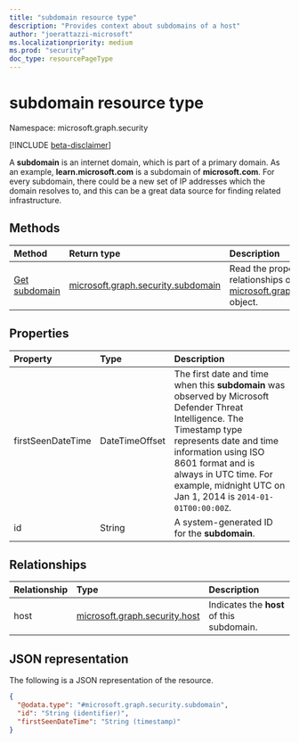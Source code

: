 ```yaml
---
title: "subdomain resource type"
description: "Provides context about subdomains of a host"
author: "joerattazzi-microsoft"
ms.localizationpriority: medium
ms.prod: "security"
doc_type: resourcePageType
---
```


# subdomain resource type

Namespace: microsoft.graph.security

[!INCLUDE [beta-disclaimer](../../includes/beta-disclaimer.md)]

A **subdomain** is an internet domain, which is part of a primary domain. As an example, **learn.microsoft.com** is a subdomain of **microsoft.com**. For every subdomain, there could be a new set of IP addresses which the domain resolves to, and this can be a great data source for finding related infrastructure.

## Methods

| Method                                            | Return type                                                              | Description                                                                                                                 |
| :------------------------------------------------ | :----------------------------------------------------------------------- | :-------------------------------------------------------------------------------------------------------------------------- |
| [Get subdomain](../api/security-subdomain-get.md) | [microsoft.graph.security.subdomain](../resources/security-subdomain.md) | Read the properties and relationships of a [microsoft.graph.security.subdomain](../resources/security-subdomain.md) object. |

## Properties

| Property          | Type           | Description                                                                                                                                                                                                                                                                          |
| :---------------- | :------------- | :----------------------------------------------------------------------------------------------------------------------------------------------------------------------------------------------------------------------------------------------------------------------------------- |
| firstSeenDateTime | DateTimeOffset | The first date and time when this **subdomain** was observed by Microsoft Defender Threat Intelligence. The Timestamp type represents date and time information using ISO 8601 format and is always in UTC time. For example, midnight UTC on Jan 1, 2014 is `2014-01-01T00:00:00Z`. |
| id                | String         | A system-generated ID for the **subdomain**.                                                                                                                                                                                                                                         |

## Relationships

| Relationship | Type                                                           | Description                               |
| :----------- | :------------------------------------------------------------- | :---------------------------------------- |
| host         | [microsoft.graph.security.host](../resources/security-host.md) | Indicates the **host** of this subdomain. |

## JSON representation

The following is a JSON representation of the resource.

<!-- {
  "blockType": "resource",
  "keyProperty": "id",
  "@odata.type": "microsoft.graph.security.subdomain",
  "openType": false
}
-->

```json
{
  "@odata.type": "#microsoft.graph.security.subdomain",
  "id": "String (identifier)",
  "firstSeenDateTime": "String (timestamp)"
}
```
